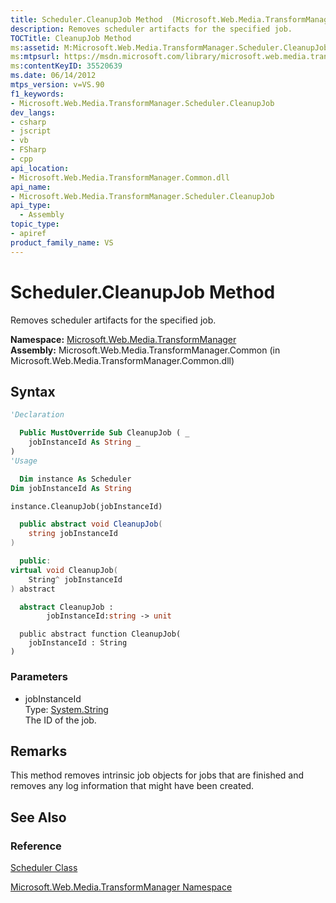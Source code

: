 ```yaml
---
title: Scheduler.CleanupJob Method  (Microsoft.Web.Media.TransformManager)
description: Removes scheduler artifacts for the specified job.
TOCTitle: CleanupJob Method
ms:assetid: M:Microsoft.Web.Media.TransformManager.Scheduler.CleanupJob(System.String)
ms:mtpsurl: https://msdn.microsoft.com/library/microsoft.web.media.transformmanager.scheduler.cleanupjob(v=VS.90)
ms:contentKeyID: 35520639
ms.date: 06/14/2012
mtps_version: v=VS.90
f1_keywords:
- Microsoft.Web.Media.TransformManager.Scheduler.CleanupJob
dev_langs:
- csharp
- jscript
- vb
- FSharp
- cpp
api_location:
- Microsoft.Web.Media.TransformManager.Common.dll
api_name:
- Microsoft.Web.Media.TransformManager.Scheduler.CleanupJob
api_type:
  - Assembly
topic_type:
- apiref
product_family_name: VS
---
```


# Scheduler.CleanupJob Method

Removes scheduler artifacts for the specified job.

**Namespace:**  [Microsoft.Web.Media.TransformManager](microsoft-web-media-transformmanager-namespace.md)  
**Assembly:**  Microsoft.Web.Media.TransformManager.Common (in Microsoft.Web.Media.TransformManager.Common.dll)

## Syntax

```vb
'Declaration

  Public MustOverride Sub CleanupJob ( _
    jobInstanceId As String _
)
'Usage

  Dim instance As Scheduler
Dim jobInstanceId As String

instance.CleanupJob(jobInstanceId)
```

```csharp
  public abstract void CleanupJob(
    string jobInstanceId
)
```

```cpp
  public:
virtual void CleanupJob(
    String^ jobInstanceId
) abstract
```

``` fsharp
  abstract CleanupJob : 
        jobInstanceId:string -> unit 
```

```jscript
  public abstract function CleanupJob(
    jobInstanceId : String
)
```

### Parameters

  - jobInstanceId  
    Type: [System.String](https://msdn.microsoft.com/library/s1wwdcbf)  
    The ID of the job.  

## Remarks

This method removes intrinsic job objects for jobs that are finished and removes any log information that might have been created.

## See Also

### Reference

[Scheduler Class](scheduler-class-microsoft-web-media-transformmanager.md)

[Microsoft.Web.Media.TransformManager Namespace](microsoft-web-media-transformmanager-namespace.md)
